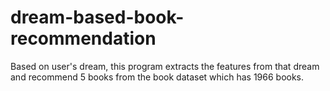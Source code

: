 # dream-based-book-recommendation
Based on user's dream, this program extracts the features from that dream and recommend 5 books from the book dataset which has 1966 books.
